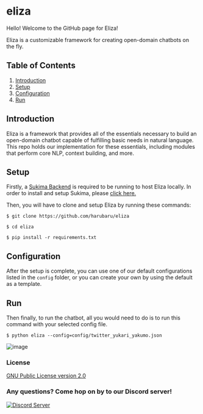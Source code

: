 # eliza

Hello! Welcome to the GitHub page for Eliza!

Eliza is a customizable framework for creating open-domain chatbots on the fly.


## Table of Contents

1. [Introduction](#introduction)
2. [Setup](#setup)
3. [Configuration](#configuration)
4. [Run](#run)

## Introduction

Eliza is a framework that provides all of the essentials necessary to build an open-domain chatbot capable of fulfilling basic needs in natural language. This repo holds our implementation for these essentials, including modules that perform core NLP, context building, and more.

## Setup

Firstly, a [Sukima Backend](https://github.com/hitomi-team/sukima) is required to be running to host Eliza locally. In order to install and setup Sukima, please [click here.](https://github.com/hitomi-team/sukima/wiki/Setup)

Then, you will have to clone and setup Eliza by running these commands:

``$ git clone https://github.com/harubaru/eliza``

``$ cd eliza``

``$ pip install -r requirements.txt``

## Configuration

After the setup is complete, you can use one of our default configurations listed in the ``config`` folder, or you can create your own by using the default as a template.

## Run

Then finally, to run the chatbot, all you would need to do is to run this command with your selected config file.

``$ python eliza --config=config/twitter_yukari_yakumo.json``

![image](https://user-images.githubusercontent.com/26317155/157097205-032cd4c3-008b-4d32-97f5-2b480d7530ca.png)

### License
[GNU Public License version 2.0](LICENSE)

### Any questions? Come hop on by to our Discord server!

[![Discord Server](https://discordapp.com/api/guilds/930499730843250783/widget.png?style=banner2)](https://discord.gg/Sx6Spmsgx7)
